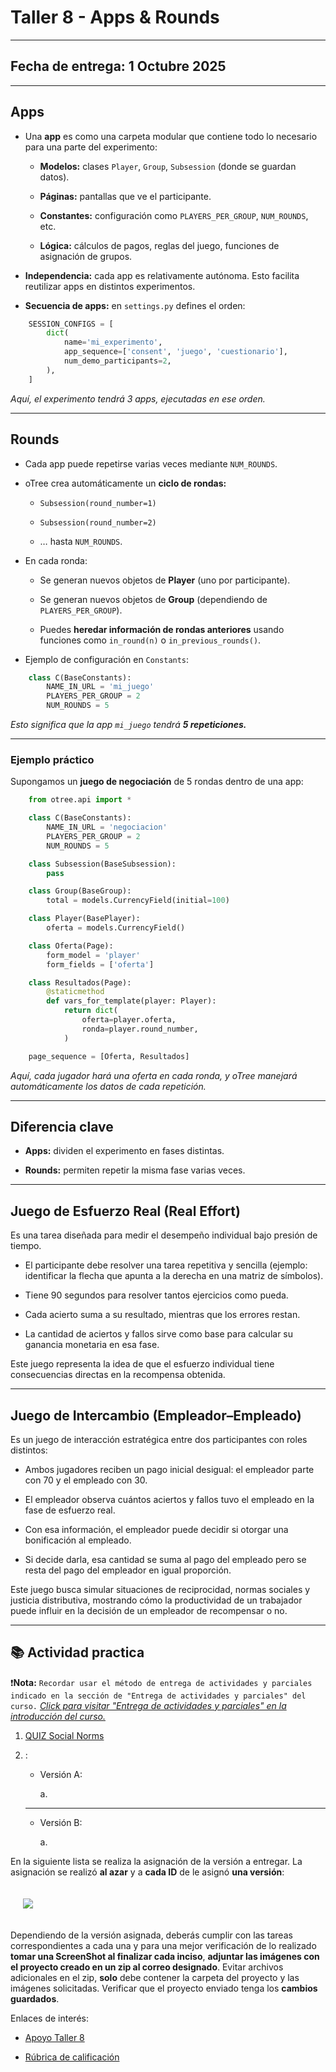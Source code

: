 # Taller 8 - Apps & Rounds
---
## Fecha de entrega: 1 Octubre 2025
---

## Apps

- Una **app** es como una carpeta modular que contiene todo lo necesario para una parte del experimento:

  - **Modelos:** clases `Player`, `Group`, `Subsession` (donde se guardan datos).

  - **Páginas:** pantallas que ve el participante.

  - **Constantes:** configuración como `PLAYERS_PER_GROUP`, `NUM_ROUNDS`, etc.

  - **Lógica:** cálculos de pagos, reglas del juego, funciones de asignación de grupos.

- **Independencia:** cada app es relativamente autónoma. Esto facilita reutilizar apps en distintos experimentos.

- **Secuencia de apps:** en `settings.py` defines el orden:

```python
    SESSION_CONFIGS = [
        dict(
            name='mi_experimento',
            app_sequence=['consent', 'juego', 'cuestionario'],
            num_demo_participants=2,
        ),
    ]
```
*Aquí, el experimento tendrá 3 apps, ejecutadas en ese orden.*

---

## Rounds

- Cada app puede repetirse varias veces mediante `NUM_ROUNDS`.

- oTree crea automáticamente un **ciclo de rondas:**

    - `Subsession(round_number=1)`

    - `Subsession(round_number=2)`

    - … hasta `NUM_ROUNDS`.

- En cada ronda:

    - Se generan nuevos objetos de **Player** (uno por participante).

    - Se generan nuevos objetos de **Group** (dependiendo de `PLAYERS_PER_GROUP`).

    - Puedes **heredar información de rondas anteriores** usando funciones como `in_round(n)` o `in_previous_rounds()`.

- Ejemplo de configuración en `Constants`:

```python
    class C(BaseConstants):
        NAME_IN_URL = 'mi_juego'
        PLAYERS_PER_GROUP = 2
        NUM_ROUNDS = 5
```

*Esto significa que la app `mi_juego` tendrá **5 repeticiones.***

---

### Ejemplo práctico

Supongamos un **juego de negociación** de 5 rondas dentro de una app:

```python
    from otree.api import *

    class C(BaseConstants):
        NAME_IN_URL = 'negociacion'
        PLAYERS_PER_GROUP = 2
        NUM_ROUNDS = 5

    class Subsession(BaseSubsession):
        pass

    class Group(BaseGroup):
        total = models.CurrencyField(initial=100)

    class Player(BasePlayer):
        oferta = models.CurrencyField()

    class Oferta(Page):
        form_model = 'player'
        form_fields = ['oferta']

    class Resultados(Page):
        @staticmethod
        def vars_for_template(player: Player):
            return dict(
                oferta=player.oferta,
                ronda=player.round_number,
            )

    page_sequence = [Oferta, Resultados]
```

*Aquí, cada jugador hará una oferta en cada ronda, y oTree manejará automáticamente los datos de cada repetición.*

---

## Diferencia clave

- **Apps:** dividen el experimento en fases distintas.

- **Rounds:** permiten repetir la misma fase varias veces.

---

## Juego de Esfuerzo Real (Real Effort)

Es una tarea diseñada para medir el desempeño individual bajo presión de tiempo.

- El participante debe resolver una tarea repetitiva y sencilla (ejemplo: identificar la flecha que apunta a la derecha en una matriz de símbolos).

- Tiene 90 segundos para resolver tantos ejercicios como pueda.

- Cada acierto suma a su resultado, mientras que los errores restan.

- La cantidad de aciertos y fallos sirve como base para calcular su ganancia monetaria en esa fase.

Este juego representa la idea de que el esfuerzo individual tiene consecuencias directas en la recompensa obtenida.

---

## Juego de Intercambio (Empleador–Empleado)

Es un juego de interacción estratégica entre dos participantes con roles distintos:

- Ambos jugadores reciben un pago inicial desigual: el empleador parte con 70 y el empleado con 30.

- El empleador observa cuántos aciertos y fallos tuvo el empleado en la fase de esfuerzo real.

- Con esa información, el empleador puede decidir si otorgar una bonificación al empleado.

- Si decide darla, esa cantidad se suma al pago del empleado pero se resta del pago del empleador en igual proporción.

Este juego busca simular situaciones de reciprocidad, normas sociales y justicia distributiva, mostrando cómo la productividad de un trabajador puede influir en la decisión de un empleador de recompensar o no.

---

## 📚 Actividad practica


❗**Nota:** `Recordar usar el método de entrega de actividades y parciales indicado en la sección de "Entrega de actividades y parciales" del curso.` *[Click para visitar "Entrega de actividades y parciales" en la introducción del curso.](../../README.md)*

1. [QUIZ Social Norms](https://forms.gle/YfVqW3ptrC58FCYFA)

2. :

    - Versión A:

        a. 
    ---

    - Versión B:

        a. 

En la siguiente lista se realiza la asignación de la versión a entregar. La asignación se realizó **al azar** y a **cada ID** de le asignó **una versión**: 

<img src="../../imgs/" style="margin: 20px;">

Dependiendo de la versión asignada, deberás cumplir con las tareas correspondientes a cada una y para una mejor verificación de lo realizado **tomar una ScreenShot al finalizar cada inciso**, **adjuntar las imágenes con el proyecto creado en un zip al correo designado**. Evitar archivos adicionales en el zip, **solo** debe contener la carpeta del proyecto y las imágenes solicitadas. Verificar que el proyecto enviado tenga los **cambios guardados**.

Enlaces de interés:

- [Apoyo Taller 8]()

- [Rúbrica de calificación]()